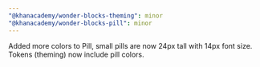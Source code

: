 ```yaml
---
"@khanacademy/wonder-blocks-theming": minor
"@khanacademy/wonder-blocks-pill": minor
---
```


Added more colors to Pill, small pills are now 24px tall with 14px font size. Tokens (theming) now include pill colors.

